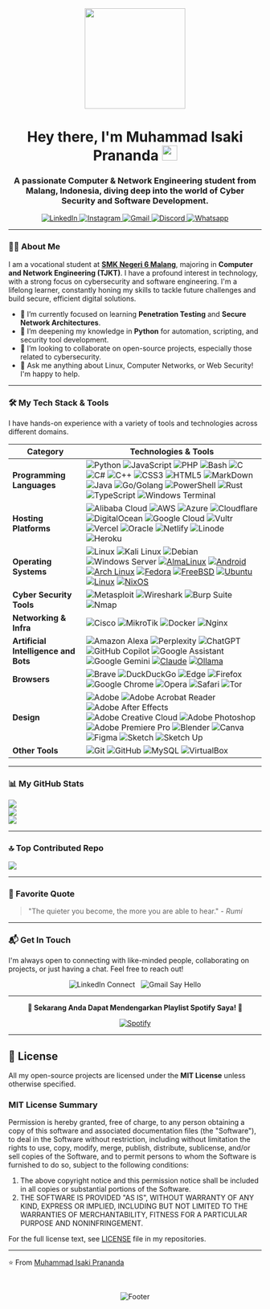 <div id="header" align="center">
  <img src="https://media3.giphy.com/media/v1.Y2lkPTc5MGI3NjExb29ucG5jemJyOWxrZWs2a21mdGxyc3J3bTVzczlscjg1bHFmamFucyZlcD12MV9pbnRlcm5hbF9naWZfYnlfaWQmY3Q9Zw/26tn33aiTi1jkl6H6/giphy.gif" width="200"/>
  <br/>
  <h1>
    Hey there, I'm Muhammad Isaki Prananda
    <img src="https://media.giphy.com/media/hvRJCLFzcasrR4ia7z/giphy.gif" width="30px"/>
  </h1>
  <h3>
    A passionate Computer & Network Engineering student from Malang, Indonesia, diving deep into the world of Cyber Security and Software Development.
  </h3>
</div>

<div align="center">
  <a href="https://linkedin.com/in/YOUR_LINKEDIN_USERNAME" target="_blank">
    <img src="https://img.shields.io/badge/LinkedIn-0077B5?style=for-the-badge&logo=linkedin&logoColor=white" alt="LinkedIn"/>
  </a>
  <a href="https://instagram.com/zakysendirilagi._" target="_blank">
    <img src="https://img.shields.io/badge/Instagram-E4405F?style=for-the-badge&logo=instagram&logoColor=white" alt="Instagram"/>
  </a>
  <a href="mailto:Arlianto032@gmail.com">
    <img src="https://img.shields.io/badge/Gmail-D14836?style=for-the-badge&logo=gmail&logoColor=white" alt="Gmail"/>
  </a>
  <a href="https://discordapp.com/users/764657485327892531" target="_blank">
    <img src="https://img.shields.io/badge/Discord-%235865F2.svg?style=for-the-badge&logo=discord&logoColor=white" alt="Discord"/>
  </a>
  <a href="https://wa.me/628995257735" target="_blank">
    <img src="https://img.shields.io/badge/WhatsApp-25D366?style=for-the-badge&logo=whatsapp&logoColor=white" alt="Whatsapp"/>
  </a>
</div>

---

### 👨‍💻 About Me

I am a vocational student at **[SMK Negeri 6 Malang](https://www.google.com/maps/place/SMK+Negeri+6+Kota+Malang/@-7.9750206,112.6711406,269m/data=!3m1!1e3!4m6!3m5!1s0x2dd62866628675a5:0xe475311940a81d11!8m2!3d-7.9750697!4d112.6717095!16s%2Fg%2F1hm2xyxz2?entry=ttu&g_ep=EgoyMDI1MDcxNS4xIKXMDSoASAFQAw%3D%3D)**, majoring in **Computer and Network Engineering (TJKT)**. I have a profound interest in technology, with a strong focus on cybersecurity and software engineering. I'm a lifelong learner, constantly honing my skills to tackle future challenges and build secure, efficient digital solutions.

- 🔭 I’m currently focused on learning **Penetration Testing** and **Secure Network Architectures**.
- 🌱 I’m deepening my knowledge in **Python** for automation, scripting, and security tool development.
- 👯 I’m looking to collaborate on open-source projects, especially those related to cybersecurity.
- 🤔 Ask me anything about Linux, Computer Networks, or Web Security! I'm happy to help.

---

### 🛠️ My Tech Stack & Tools

I have hands-on experience with a variety of tools and technologies across different domains.

| Category               | Technologies & Tools                                                                                                                                                                                                                                                                                                                                                                                                                     |
| ---------------------- | ---------------------------------------------------------------------------------------------------------------------------------------------------------------------------------------------------------------------------------------------------------------------------------------------------------------------------------------------------------------------------------------------------------------------------------------- |
| **Programming Languages** | <img src="https://img.shields.io/badge/Python-3776AB?style=for-the-badge&logo=python&logoColor=white" alt="Python"/> <img src="https://img.shields.io/badge/JavaScript-F7DF1E?style=for-the-badge&logo=javascript&logoColor=black" alt="JavaScript"/> <img src="https://img.shields.io/badge/PHP-777BB4?style=for-the-badge&logo=php&logoColor=white" alt="PHP"/> <img src="https://img.shields.io/badge/Bash-4EAA25?style=for-the-badge&logo=gnubash&logoColor=white" alt="Bash"/> <img src="https://img.shields.io/badge/c-%2300599C.svg?style=for-the-badge&logo=c&logoColor=white" alt="C"/> <img src="https://img.shields.io/badge/c%23-%23239120.svg?style=for-the-badge&logo=csharp&logoColor=white" alt="C#"/> <img src="https://img.shields.io/badge/c++-%2300599C.svg?style=for-the-badge&logo=c%2B%2B&logoColor=white" alt="C++"/> <img src="https://img.shields.io/badge/css3-%231572B6.svg?style=for-the-badge&logo=css3&logoColor=white" alt="CSS3"/> <img src="https://img.shields.io/badge/html5-%23E34F26.svg?style=for-the-badge&logo=html5&logoColor=white" alt="HTML5"/> <img src="https://img.shields.io/badge/markdown-%23000000.svg?style=for-the-badge&logo=markdown&logoColor=white" alt="MarkDown"/> <img src="https://img.shields.io/badge/java-%23ED8B00.svg?style=for-the-badge&logo=openjdk&logoColor=white" alt="Java"/> <img src="https://img.shields.io/badge/go-%2300ADD8.svg?style=for-the-badge&logo=go&logoColor=white" alt="Go/Golang"/> <img src="https://img.shields.io/badge/PowerShell-%235391FE.svg?style=for-the-badge&logo=powershell&logoColor=white" alt="PowerShell"/> <img src="https://img.shields.io/badge/rust-%23000000.svg?style=for-the-badge&logo=rust&logoColor=white" alt="Rust"/> <img src="https://img.shields.io/badge/typescript-%23007ACC.svg?style=for-the-badge&logo=typescript&logoColor=white" alt="TypeScript"/> <img src="https://img.shields.io/badge/Windows%20Terminal-%234D4D4D.svg?style=for-the-badge&logo=windows-terminal&logoColor=white" alt="Windows Terminal"/>|
| **Hosting Platforms** | ![Alibaba Cloud](https://img.shields.io/badge/AlibabaCloud-%23FF6701.svg?style=for-the-badge&logo=alibabacloud&logoColor=white) ![AWS](https://img.shields.io/badge/AWS-%23FF9900.svg?style=for-the-badge&logo=amazon-aws&logoColor=white) ![Azure](https://img.shields.io/badge/azure-%230072C6.svg?style=for-the-badge&logo=microsoftazure&logoColor=white) ![Cloudflare](https://img.shields.io/badge/Cloudflare-F38020?style=for-the-badge&logo=Cloudflare&logoColor=white) ![DigitalOcean](https://img.shields.io/badge/DigitalOcean-%230167ff.svg?style=for-the-badge&logo=digitalOcean&logoColor=white) ![Google Cloud](https://img.shields.io/badge/GoogleCloud-%234285F4.svg?style=for-the-badge&logo=google-cloud&logoColor=white) ![Vultr](https://img.shields.io/badge/Vultr-007BFC.svg?style=for-the-badge&logo=vultr) ![Vercel](https://img.shields.io/badge/vercel-%23000000.svg?style=for-the-badge&logo=vercel&logoColor=white) ![Oracle](https://img.shields.io/badge/Oracle-F80000?style=for-the-badge&logo=oracle&logoColor=white) ![Netlify](https://img.shields.io/badge/netlify-%23000000.svg?style=for-the-badge&logo=netlify&logoColor=#00C7B7) ![Linode](https://img.shields.io/badge/linode-00A95C?style=for-the-badge&logo=linode&logoColor=white) ![Heroku](https://img.shields.io/badge/heroku-%23430098.svg?style=for-the-badge&logo=heroku&logoColor=white) |
| **Operating Systems** | <img src="https://img.shields.io/badge/Linux-FCC624?style=for-the-badge&logo=linux&logoColor=black" alt="Linux"/> <img src="https://img.shields.io/badge/Kali_Linux-557C94?style=for-the-badge&logo=kalilinux&logoColor=white" alt="Kali Linux"/> <img src="https://img.shields.io/badge/Debian-A81D33?style=for-the-badge&logo=debian&logoColor=white" alt="Debian"/> <img src="https://img.shields.io/badge/Windows_Server-0078D6?style=for-the-badge&logo=windows&logoColor=white" alt="Windows Server"/> [![AlmaLinux](https://img.shields.io/badge/AlmaLinux-000?style=for-the-badge&logo=almalinux&logoColor=white)](#) [![Android](https://img.shields.io/badge/Android-3DDC84?style=for-the-badge&logo=android&logoColor=white)](#) [![Arch Linux](https://img.shields.io/badge/Arch%20Linux-1793D1?style=for-the-badge&logo=archlinux&logoColor=white)](#) [![Fedora](https://img.shields.io/badge/Fedora-51A2DA?style=for-the-badge&logo=fedora&logoColor=white)](#) [![FreeBSD](https://img.shields.io/badge/FreeBSD-AB2B28?style=for-the-badge&logo=freebsd&logoColor=white)](#) [![Ubuntu](https://img.shields.io/badge/Ubuntu-E95420?style=for-the-badge&logo=ubuntu&logoColor=white)](#) [![Linux](https://img.shields.io/badge/Linux-FCC624?style=for-the-badge&logo=linux&logoColor=black)](#) [![NixOS](https://img.shields.io/badge/NixOS-5277C3?style=for-the-badge&logo=nixos&logoColor=white)](#) |
| **Cyber Security Tools** | <img src="https://img.shields.io/badge/Metasploit-007BFF?style=for-the-badge&logo=metasploit&logoColor=white" alt="Metasploit"/> <img src="https://img.shields.io/badge/Wireshark-1679A7?style=for-the-badge&logo=wireshark&logoColor=white" alt="Wireshark"/> <img src="https://img.shields.io/badge/Burp_Suite-FF7A00?style=for-the-badge&logo=burpsuite&logoColor=white" alt="Burp Suite"/> <img src="https://img.shields.io/badge/Nmap-4D4D4D?style=for-the-badge&logo=nmap&logoColor=white" alt="Nmap"/>             |
| **Networking & Infra** | <img src="https://img.shields.io/badge/Cisco-1BA0D7?style=for-the-badge&logo=cisco&logoColor=white" alt="Cisco"/> <img src="https://img.shields.io/badge/MikroTik-008ECF?style=for-the-badge&logo=mikrotik&logoColor=white" alt="MikroTik"/> <img src="https://img.shields.io/badge/Docker-2496ED?style=for-the-badge&logo=docker&logoColor=white" alt="Docker"/> <img src="https://img.shields.io/badge/Nginx-009639?style=for-the-badge&logo=nginx&logoColor=white" alt="Nginx"/>                                 |
| **Artificial Intelligence and Bots** | ![Amazon Alexa](https://img.shields.io/badge/amazon%20alexa-52b5f7?style=for-the-badge&logo=amazon%20alexa&logoColor=white) ![Perplexity](https://img.shields.io/badge/perplexity-000000?style=for-the-badge&logo=perplexity&logoColor=088F8F) ![ChatGPT](https://img.shields.io/badge/chatGPT-74aa9c?style=for-the-badge&logo=openai&logoColor=white) ![GitHub Copilot](https://img.shields.io/badge/github_copilot-8957E5?style=for-the-badge&logo=github-copilot&logoColor=white) ![Google Assistant](https://img.shields.io/badge/google%20assistant-4285F4?style=for-the-badge&logo=google%20assistant&logoColor=white) ![Google Gemini](https://img.shields.io/badge/google%20gemini-8E75B2?style=for-the-badge&logo=google%20gemini&logoColor=white) [![Claude](https://img.shields.io/badge/Claude-D97757?style=for-the-badge&logo=claude&logoColor=white)](#) [![Ollama](https://img.shields.io/badge/Ollama-fff?style=for-the-badge&logo=ollama&logoColor=black)](#) |
| **Browsers** | ![Brave](https://img.shields.io/badge/Brave-FB542B?style=for-the-badge&logo=Brave&logoColor=white) ![DuckDuckGo](https://img.shields.io/badge/duckduckgo-de5833?style=for-the-badge&logo=duckduckgo&logoColor=white) ![Edge](https://img.shields.io/badge/Edge-0078D7?style=for-the-badge&logo=Microsoft-edge&logoColor=white) ![Firefox](https://img.shields.io/badge/Firefox-FF7139?style=for-the-badge&logo=Firefox-Browser&logoColor=white) ![Google Chrome](https://img.shields.io/badge/Google%20Chrome-4285F4?style=for-the-badge&logo=GoogleChrome&logoColor=white) ![Opera](https://img.shields.io/badge/Opera-FF1B2D?style=for-the-badge&logo=Opera&logoColor=white) ![Safari](https://img.shields.io/badge/Safari-000000?style=for-the-badge&logo=Safari&logoColor=white) ![Tor](https://img.shields.io/badge/Tor-7D4698?style=for-the-badge&logo=Tor-Browser&logoColor=white)                                 |
| **Design** | ![Adobe](https://img.shields.io/badge/adobe-%23FF0000.svg?style=for-the-badge&logo=adobe&logoColor=white) ![Adobe Acrobat Reader](https://img.shields.io/badge/Adobe%20Acrobat%20Reader-EC1C24.svg?style=for-the-badge&logo=Adobe%20Acrobat%20Reader&logoColor=white) ![Adobe After Effects](https://img.shields.io/badge/Adobe%20After%20Effects-9999FF.svg?style=for-the-badge&logo=Adobe%20After%20Effects&logoColor=white) ![Adobe Creative Cloud](https://img.shields.io/badge/Adobe%20Creative%20Cloud-DA1F26.svg?style=for-the-badge&logo=Adobe%20Creative%20Cloud&logoColor=white) ![Adobe Photoshop](https://img.shields.io/badge/adobe%20photoshop-%2331A8FF.svg?style=for-the-badge&logo=adobe%20photoshop&logoColor=white) ![Adobe Premiere Pro](https://img.shields.io/badge/Adobe%20Premiere%20Pro-9999FF.svg?style=for-the-badge&logo=Adobe%20Premiere%20Pro&logoColor=white) ![Blender](https://img.shields.io/badge/blender-%23F5792A.svg?style=for-the-badge&logo=blender&logoColor=white) ![Canva](https://img.shields.io/badge/Canva-%2300C4CC.svg?style=for-the-badge&logo=Canva&logoColor=white) ![Figma](https://img.shields.io/badge/figma-%23F24E1E.svg?style=for-the-badge&logo=figma&logoColor=white) ![Sketch](https://img.shields.io/badge/Sketch-FFB387?style=for-the-badge&logo=sketch&logoColor=black) ![Sketch Up](https://img.shields.io/badge/SketchUp-005F9E?style=for-the-badge&logo=sketchup&logoColor=white)|
| **Other Tools** | <img src="https://img.shields.io/badge/Git-F05032?style=for-the-badge&logo=git&logoColor=white" alt="Git"/> <img src="https://img.shields.io/badge/GitHub-181717?style=for-the-badge&logo=github&logoColor=white" alt="GitHub"/> <img src="https://img.shields.io/badge/MySQL-4479A1?style=for-the-badge&logo=mysql&logoColor=white" alt="MySQL"/> <img src="https://img.shields.io/badge/VirtualBox-2B598C?style=for-the-badge&logo=virtualbox&logoColor=white" alt="VirtualBox"/>                      |

---

### 📊 My GitHub Stats

![](https://github-readme-stats.vercel.app/api?username=Muhammad-Isaki-Prananda01&theme=transparent&hide_border=true&include_all_commits=true&count_private=false)<br/>
![](https://nirzak-streak-stats.vercel.app/?user=Muhammad-Isaki-Prananda01&theme=transparent&hide_border=true)<br/>
![](https://github-readme-stats.vercel.app/api/top-langs/?username=Muhammad-Isaki-Prananda01&theme=transparent&hide_border=true&include_all_commits=true&count_private=false&layout=compact)

---

### 🔝 Top Contributed Repo
![](https://github-contributor-stats.vercel.app/api?username=Muhammad-Isaki-Prananda01&limit=5&theme=react&combine_all_yearly_contributions=true)

---
### 📜 Favorite Quote

> "The quieter you become, the more you are able to hear."
> \- *Rumi*

---

### 📬 Get In Touch

I'm always open to connecting with like-minded people, collaborating on projects, or just having a chat. Feel free to reach out!

<div align="center">
  <a href="https://linkedin.com/in/YOUR_LINKEDIN_USERNAME" style="text-decoration:none;">
    <img src="https://img.shields.io/badge/LinkedIn-Connect-blue?style=for-the-badge&logo=linkedin" alt="LinkedIn Connect">
  </a>
  &nbsp;
  <a href="mailto:YOUR_EMAIL@gmail.com" style="text-decoration:none;">
    <img src="https://img.shields.io/badge/Gmail-Say%20Hello-red?style=for-the-badge&logo=gmail" alt="Gmail Say Hello">
  </a>
</div>

---
<p align="center">
  <strong>🎵 Sekarang Anda Dapat Mendengarkan Playlist Spotify Saya! 🎵 </strong>
</p>
<p align="center">
  <a href="#">
    <img src="https://img.shields.io/badge/Spotify-1ED760?style=for-the-badge&logo=sportify&logoColor=white" alt="Spotify">
  </a>
</p>

---
## 📜 License

All my open-source projects are licensed under the **MIT License** unless otherwise specified.

### MIT License Summary

Permission is hereby granted, free of charge, to any person obtaining a copy of this software and associated documentation files (the "Software"), to deal in the Software without restriction, including without limitation the rights to use, copy, modify, merge, publish, distribute, sublicense, and/or sell copies of the Software, and to permit persons to whom the Software is furnished to do so, subject to the following conditions:

1. The above copyright notice and this permission notice shall be included in all copies or substantial portions of the Software.
2. THE SOFTWARE IS PROVIDED "AS IS", WITHOUT WARRANTY OF ANY KIND, EXPRESS OR IMPLIED, INCLUDING BUT NOT LIMITED TO THE WARRANTIES OF MERCHANTABILITY, FITNESS FOR A PARTICULAR PURPOSE AND NONINFRINGEMENT.

For the full license text, see [LICENSE](LICENSE) file in my repositories.

---

⭐️ From [Muhammad Isaki Prananda](https://github.com/Muhammad-Isaki-Prananda01)

<br/>
<p align="center">
  <img src="https://raw.githubusercontent.com/trinib/trinib/main/images/footer.svg" alt="Footer">
</p>
